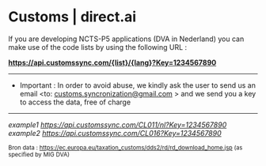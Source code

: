 # Customs | direct.ai
If you are developing NCTS-P5 applications (DVA in Nederland)  you can make use of the code lists by using the following URL :

<b>https://api.customssync.com/{list}/{lang}?Key=1234567890</b>  

*****************************************************************************************************************************************
* Important : In order to avoid abuse, we kindly ask the user to send us an email <to: customs.syncronization@gmail.com > and we send you a key to access the data, free of charge
******************************************************************************************************************************************

<i>example1 https://api.customssync.com/CL011/nl?Key=1234567890</i><br>
<i>example2 https://api.customssync.com/CL016?Key=1234567890</i>

<small>Bron data : https://ec.europa.eu/taxation_customs/dds2/rd/rd_download_home.jsp (as specified by MIG DVA)</small>



